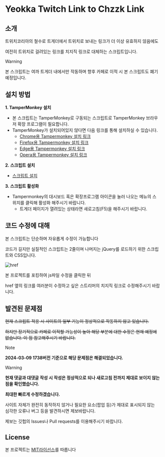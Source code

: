 # Yeokka Twitch Link to Chzzk Link

## 소개

트위치코리아의 철수로 트게더에서 트위치로 보내는 링크가 더 이상 유효하지 않음에도

여전히 트위치로 걸려있는 링크를 치지직 링크로 대체하는 스크립트입니다.

>[!WARNING]
>본 스크립트는 여까 트게더 내에서만 작동하며 향후 카페로 이적 시 본 스크립트도 폐기예정입니다.

## 설치 방법
**1. TamperMonkey 설치**
  - 본 스크립트는 TamperMonkey로 구동되는 스크립트로 TamperMonkey 브라우저 확장 프로그램이 필요합니다.
  - TamperMonkey가 설치되어있지 않다면 다음 링크를 통해 설치하실 수 있습니다.
    - [Chrome용 Tampermonkey 설치 링크](https://chromewebstore.google.com/detail/tampermonkey/dhdgffkkebhmkfjojejmpbldmpobfkfo)
    - [Firefox용 Tampermonkey 설치 링크](https://addons.mozilla.org/en-US/firefox/addon/tampermonkey/)
    - [Edge용 Tampermonkey 설치 링크](https://microsoftedge.microsoft.com/addons/detail/iikmkjmpaadaobahmlepeloendndfphd)
    - [Opera용 Tampermonkey 설치 링크](https://addons.opera.com/en/extensions/details/tampermonkey-beta/)

**2.  스크립트 설치**
  - [스크립트 설치](https://github.com/maaxx-m/Yeokka-TGD-TwtichLink-to-ChzzkLink/blob/main/%ED%8A%B8%EA%B2%8C%EB%8D%94%20%EB%A7%81%ED%81%AC%20%EB%B3%80%EA%B2%BD.user.js?raw=true)


**3. 스크립트 활성화**
  - Tampermonkey의 대시보드 혹은 확장프로그램 아이콘을 눌러 나오는 메뉴의 스위치를 클릭해 활성화 해주시기 바랍니다.
    - 트게더 페이지가 열려있는 상태라면 새로고침(F5)을 해주시기 바랍니다.
   
## 코드 수정에 대해

본 스크립트는 단순하며 자유롭게 수정이 가능합니다

코드가 길지만 실질적인 스크립트는 2줄이며 나머지는 jQuery를 로드하기 위한 스크립트와 CSS입니다.

![href](https://github.com/maaxx-m/Yeokka-TGD-TwtichLink-to-ChzzkLink/assets/161996227/08512d46-6691-426f-ab26-7c3aa9c6c5f7)

본 프로젝트를 포킹하여 js파일 수정을 클릭한 뒤

href 옆의 링크를 여러분이 수정하고 싶은 스트리머의 치지직 링크로 수정해주시기 바랍니다.

## 발견된 문제점

~~현재 스크립트 적용 시 사이트의 일부 기능이 정상적으로 작동하지 않고 있습니다.~~

~~하지만 장기적으로 카페로 이적할 가능성이 높아 해당 부분에 대한 수정은 현재 예정에 없습니다. 이 점 참고해주시기 바랍니다.~~

>[!NOTE]
>**2024-03-09 1738버전 기준으로 해당 문제점은 해결되었습니다.**

>[!WARNING]
>**현재 댓글과 대댓글 작성 시 작성은 정상적으로 되나 새로고침 전까지 제대로 보이지 않는 점을 확인했습니다.**
>
>**최대한 빠르게 수정하겠습니다.**

사이트 자체가 완전히 동작하지 않거나 필요한 요소(팝업 등)가 제대로 표시되지 않는 심각한 오류나 버그 등을 발견하시면 제보바랍니다.

제보는 깃헙의 Issues나 Pull requests를 이용해주시기 바랍니다.

## License

본 프로젝트는 [MIT라이선스](https://github.com/maaxx-m/Yeokka-TGD-TwtichLink-to-ChzzkLink/blob/main/LICENSE)를 따릅니다
